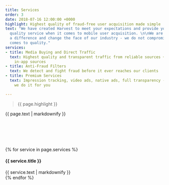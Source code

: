 ```yaml
---
title: Services
order: 3
date: 2018-07-16 12:00:00 +0000
highlight: Highest quality of fraud-free user acquisition made simple
text: "We have created Harvest to meet your expectations and provide you the highest
  quality service when it comes to mobile user acquisition. \n\nWe are here to make
  a difference and change the face of our industry - we do not compromise when it
  comes to quality."
services:
- title: Media Buying and Direct Traffic
  text: Highest quality and transparent traffic from reliable sources + Directly integrated
    in-app sources
- title: Anti-Fraud Filters
  text: We detect and fight fraud before it ever reaches our clients
- title: Premium Services
  text: Impression tracking, video ads, native ads, full transparency - you name it,
    we do it for you

---
```

<div class="row">
  <div class="col-xs-12 col-sm-6">
    <blockquote><p>{{ page.highlight }}</p></blockquote>
  </div>
  <div class="col-xs-12 col-sm-6">
    {{ page.text | markdownify }}
  </div>
</div>

<div class="row u-menu-paddding" style="margin-top: 6rem;">

{% for service in page.services %}
<div class="col-xs-12 col-sm-4">
  <div class="item">
    <h4>{{ service.title }}</h4>
    {{ service.text | markdownify }}
  </div>
</div>
{% endfor %}

</div>